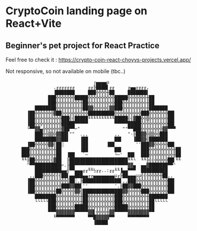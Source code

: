 # CryptoCoin landing page on React+Vite 
## Beginner's pet project for React Practice 

Feel free to check it : https://crypto-coin-react-choyvs-projects.vercel.app/

Not responsive, so not available on mobile (tbc..)



                                     ┌▄▄▄▄µ
                      .╓╓╓╓╓╓╓     ╓╓╟████▌╓╓     ╓▄▄╓╓╓╓,
                      ▐███████     ███╬╬╬╬╫██     ███████▌
                    ███╬╬╬╬╬╬╬█████╬╬╬╬╬╬╬╬╬╬█████╬╬╬╬╬╬╬╫██
                    ███╬╬╬╬╬╬╬╬╬╫██╬╬╬╬╬╬╬╬╬╬███╬╬╬╬╬╬╬╬╬╫██
               ████████╬╬╬╬╬╬╬╬╬╫██▓▓╬╬╬╬╬╣▓▓███╬╬╬╬╬╬╬╬╬╫███████
            ▐██╬╬╬╬╬╬╬▓██╬╬╬╬╬╬╬╬╬╬██████████╬╬╬╬╬╬╬╬╬╬███╬╬╬╬╬╬╬██▌
            ▐██╬╬╬╬╬╬╬╬╬╬███╣╣█████╙╙╙╙╙╙╙╙╙╙█████╣╣▓██╬╬▒╬╬╬╬╬╬╬██▌
            ▐██╬╬╬╬╬╬╬╬╬╬█████▀▀▀▀▀          ▀▀▀▀▀█████╬╬╬╬╬╬╬╬╬╬██▌
            └▀▀▓▓▄╬╬╬╬╬╬╬▓██▀▀⌐"                ""▀▀███╬╬╬╬╬╬╬╬▓▓▀▀▀
               ███╬╬▒▒╬▓▓██▌""  .,,          ,,   "-╟██▓▓╬▒▒╬╬███
               ████████▓▓██▌    ▐██          ██▌    ▐██▓▓╣███████
            ▐██╬╬╬╬╬▓▓╣██░      ▐██       ▐██        ''███▓▓╬╬╬╬╬██▌
          ███╬╬╬╬╬╬╬╬╬╫██       ▐██          ██▌       ███╬╬╬╬╬╬╬╬╬╫██
          ███╬╬╬╬╬╬╬╬╬╫██  ▐██   `─          └─'  ██▌  ███╬╬╬╬╬╬╬╬╬╫██
          ╙╙╟██╬╬╬╬╬╣╣▓██  ╟██████████████████████╙╙└  ╙╙╟╣╣╬╬╬╬╬██▌╙╙
            ^▀▀██████████⌐.╟██▀▀▀▀▀▀▀▀▀▀▀▀▀▀▀▀▀▀▀▀▓▓▄  ▄▄▓███████▀▀^
               ██████████▄▄╣▀▀▄▄▄╓╓╙╙½╓╓..:╓╓╙╙▐▄▄▀▀▀  ██████████
             ,,███╬╬╬╬╣╣╣██▌▄▄███▄▄╓╓▄▄▄▄▄▄▄▄µ╓╟██▄▄▄µµ╣╣╬╬╬╬╬╫██,,
            ▐██╬╬╬╬╬╬╬╬╬╬╬╬╣██░,╟██████████████▌,,███╬╬╬╬╬╬╬╬╬╬╬╬██▌
            ▐██╬╬╬╬╬╬╬╬╬╬███▓▓██▌''          '.╟██▓▓███╬╬╬╬╬╬╬╬╬╬██▌
            ▐██╬╬╬╬╬╬╬╫██╬╬╬╬╬▓▓╣███████████████▓▓╬╬╬╬╬███╬╬╬╬╬╬╬██▌
               ████████╬╬╬╬╬╬╬╬╬╫██╬╬╬╬╬╬╬╬╬╬███╬╬╬╬╬╬╬╬╬╫███████
               └└└└└███╬╬╬╬╬╬╬╬╬╫██╬╬╬╬╬╬╬╬╬╬███╬╬╬╬╬╬╬╬╬╫██└└└└└
                    ███╬╬╬╬╬╬╬█████╬╬╬╬╬╬╬╬╬╬█████╬╬╬╬╬╬╬╫██
                    ▀▀▀▓▓▓▓▓▓▓▀▀▀▀▀▓▓▌╬╬╬╬╫▓▓▀▀▀▀▀▓▓▓▓▓▓▓▓▀▀
                      ╙▀▀▀▀▀▀▀     ▀▀█▓▓▓▓▓▀▀     ▀▀▀▀▀▀▀▀
                                     ▐████▌
